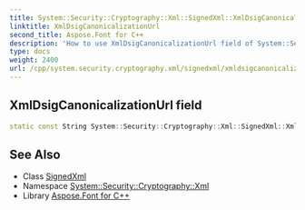```yaml
---
title: System::Security::Cryptography::Xml::SignedXml::XmlDsigCanonicalizationUrl field
linktitle: XmlDsigCanonicalizationUrl
second_title: Aspose.Font for C++
description: 'How to use XmlDsigCanonicalizationUrl field of System::Security::Cryptography::Xml::SignedXml class in C++.'
type: docs
weight: 2400
url: /cpp/system.security.cryptography.xml/signedxml/xmldsigcanonicalizationurl/
---
```

## XmlDsigCanonicalizationUrl field




```cpp
static const String System::Security::Cryptography::Xml::SignedXml::XmlDsigCanonicalizationUrl
```

## See Also

* Class [SignedXml](../)
* Namespace [System::Security::Cryptography::Xml](../../)
* Library [Aspose.Font for C++](../../../)
